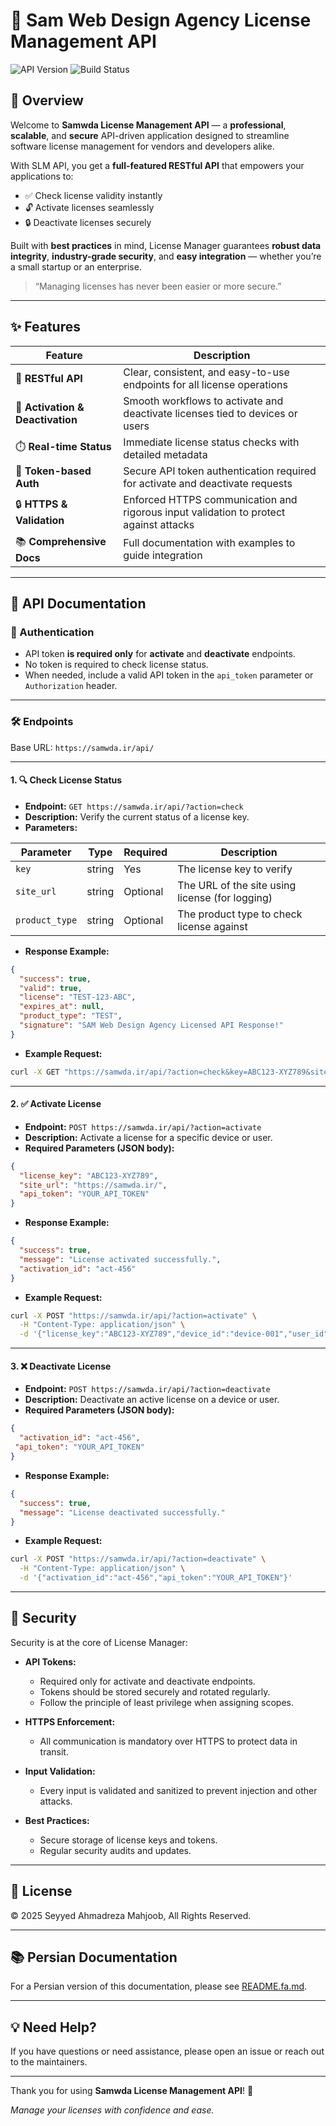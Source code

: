 # 🔐 Sam Web Design Agency License Management API

![API Version](https://img.shields.io/badge/API-v1.0-blue.svg) ![Build Status](https://img.shields.io/badge/build-passing-brightgreen.svg)

## 🚀 Overview

Welcome to **Samwda License Management API** — a **professional**, **scalable**, and **secure** API-driven application designed to streamline software license management for vendors and developers alike.

With SLM API, you get a **full-featured RESTful API** that empowers your applications to:

- ✅ Check license validity instantly  
- 🔓 Activate licenses seamlessly  
- 🔒 Deactivate licenses securely  

Built with **best practices** in mind, License Manager guarantees **robust data integrity**, **industry-grade security**, and **easy integration** — whether you’re a small startup or an enterprise.

> “Managing licenses has never been easier or more secure.”  

---

## ✨ Features

| Feature                         | Description                                                                                     |
|--------------------------------|-------------------------------------------------------------------------------------------------|
| 📡 **RESTful API**              | Clear, consistent, and easy-to-use endpoints for all license operations                          |
| 🔄 **Activation & Deactivation** | Smooth workflows to activate and deactivate licenses tied to devices or users                   |
| ⏱️ **Real-time Status**          | Immediate license status checks with detailed metadata                                          |
| 🔑 **Token-based Auth**          | Secure API token authentication required for activate and deactivate requests                   |
| 🔒 **HTTPS & Validation**        | Enforced HTTPS communication and rigorous input validation to protect against attacks          |
| 📚 **Comprehensive Docs**        | Full documentation with examples to guide integration                                          |

---

## 📖 API Documentation

### 🔐 Authentication

- API token **is required only** for **activate** and **deactivate** endpoints.
- No token is required to check license status.
- When needed, include a valid API token in the `api_token` parameter or `Authorization` header.

---

### 🛠️ Endpoints

Base URL: `https://samwda.ir/api/`

---

#### 1. 🔍 Check License Status

- **Endpoint:** `GET https://samwda.ir/api/?action=check`
- **Description:** Verify the current status of a license key.
- **Parameters:**

| Parameter     | Type   | Required | Description                       |
|---------------|--------|----------|---------------------------------|
| `key`         | string | Yes      | The license key to verify        |
| `site_url`    | string | Optional | The URL of the site using license (for logging) |
| `product_type`| string | Optional | The product type to check license against |

- **Response Example:**

```json
{
  "success": true,
  "valid": true,
  "license": "TEST-123-ABC",
  "expires_at": null,
  "product_type": "TEST",
  "signature": "SAM Web Design Agency Licensed API Response!"
}
```

- **Example Request:**

```bash
curl -X GET "https://samwda.ir/api/?action=check&key=ABC123-XYZ789&site_url=https%3A%2F%2Fexample.com&product_type=TEST"
```

---

#### 2. ✅ Activate License

- **Endpoint:** `POST https://samwda.ir/api/?action=activate`
- **Description:** Activate a license for a specific device or user.
- **Required Parameters (JSON body):**

```json
{
  "license_key": "ABC123-XYZ789",
  "site_url": "https://samwda.ir/",
  "api_token": "YOUR_API_TOKEN"
}
```

- **Response Example:**

```json
{
  "success": true,
  "message": "License activated successfully.",
  "activation_id": "act-456"
}
```

- **Example Request:**

```bash
curl -X POST "https://samwda.ir/api/?action=activate" \
  -H "Content-Type: application/json" \
  -d '{"license_key":"ABC123-XYZ789","device_id":"device-001","user_id":"user-123","api_token":"YOUR_API_TOKEN"}'
```

---

#### 3. ❌ Deactivate License

- **Endpoint:** `POST https://samwda.ir/api/?action=deactivate`
- **Description:** Deactivate an active license on a device or user.
- **Required Parameters (JSON body):**

```json
{
  "activation_id": "act-456",
 "api_token": "YOUR_API_TOKEN"
}
```

- **Response Example:**

```json
{
  "success": true,
  "message": "License deactivated successfully."
}
```

- **Example Request:**

```bash
curl -X POST "https://samwda.ir/api/?action=deactivate" \
  -H "Content-Type: application/json" \
  -d '{"activation_id":"act-456","api_token":"YOUR_API_TOKEN"}'
```

---

## 🔐 Security

Security is at the core of License Manager:

- **API Tokens:**  
  - Required only for activate and deactivate endpoints.  
  - Tokens should be stored securely and rotated regularly.  
  - Follow the principle of least privilege when assigning scopes.

- **HTTPS Enforcement:**  
  - All communication is mandatory over HTTPS to protect data in transit.

- **Input Validation:**  
  - Every input is validated and sanitized to prevent injection and other attacks.

- **Best Practices:**  
  - Secure storage of license keys and tokens.  
  - Regular security audits and updates.

---

## 📄 License

© 2025 Seyyed Ahmadreza Mahjoob, All Rights Reserved.

---

## 📚 Persian Documentation

For a Persian version of this documentation, please see [README.fa.md](README.fa.md).

---

## 💡 Need Help?

If you have questions or need assistance, please open an issue or reach out to the maintainers.

---

Thank you for using **Samwda License Management API**! 🎉

*Manage your licenses with confidence and ease.*
